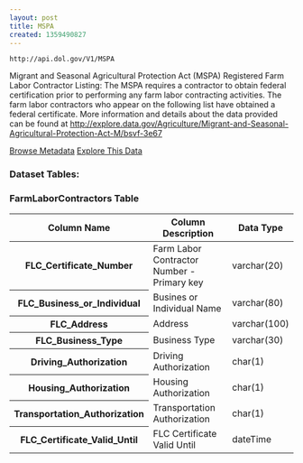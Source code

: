 ```yaml
---
layout: post
title: MSPA
created: 1359490827
---
```


```
http://api.dol.gov/V1/MSPA
```

<p>Migrant and Seasonal Agricultural Protection Act (MSPA) Registered Farm Labor Contractor Listing: The MSPA requires a contractor to obtain federal certification prior to performing any farm labor contracting activities. The farm labor contractors who appear on the following list have obtained a federal certificate. More information and details about the data provided can be found at <a href="http://www.dol.gov/cgi-bin/leave-dol.asp?exiturl=http://explore.data.gov/Agriculture/Migrant-and-Seasonal-Agricultural-Protection-Act-M/bsvf-3e67&amp;exitTitle=Migrant%20and%20Seasonal%20Agricultural%20Protection%20Act%20(MSPA)&amp;fedpage=yes">http://explore.data.gov/Agriculture/Migrant-and-Seasonal-Agricultural-Protection-Act-M/bsvf-3e67</a></p>


<a href ="http://api.dol.gov/V1/MSPA/$metadata" class="button radius button_dataset">Browse Metadata</a>
<a href ="https://devtools.dol.gov/APISampler/Home/Index1?datasetName=DOL MSPA" class="button radius button_dataset">Explore This Data</a>


### Dataset Tables:  
<h3>FarmLaborContractors Table</h3>

<table>
	<thead>
		<tr>
			<th>Column Name</th>
			<th>Column Description</th>
			<th>Data Type</th>
		</tr>
	</thead>
	<tbody>
		<tr>
			<th>FLC_Certificate_Number</th>
			<td>Farm Labor Contractor Number - Primary key</td>
			<td>varchar(20)</td>
		</tr>
		<tr>
			<th>FLC_Business_or_Individual</th>
			<td>Busines or Individual Name</td>
			<td>varchar(80)</td>
		</tr>
		<tr>
			<th>FLC_Address</th>
			<td>Address</td>
			<td>varchar(100)</td>
		</tr>
		<tr>
			<th>FLC_Business_Type</th>
			<td>Business Type</td>
			<td>varchar(30)</td>
		</tr>
		<tr>
			<th>Driving_Authorization</th>
			<td>Driving Authorization</td>
			<td>char(1)</td>
		</tr>
		<tr>
			<th>Housing_Authorization</th>
			<td>Housing Authorization</td>
			<td>char(1)</td>
		</tr>
		<tr>
			<th>Transportation_Authorization</th>
			<td>Transportation Authorization</td>
			<td>char(1)</td>
		</tr>
		<tr>
			<th>FLC_Certificate_Valid_Until</th>
			<td>FLC Certificate Valid Until</td>
			<td>dateTime</td>
		</tr>
	</tbody>
</table>

